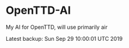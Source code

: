 # OpenTTD-AI
My AI for OpenTTD, will use primarily air

Latest backup: Sun Sep 29 10:00:01 UTC 2019
